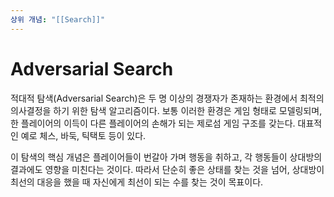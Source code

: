 ```yaml
---
상위 개념: "[[Search]]"
---
```

# Adversarial Search
적대적 탐색(Adversarial Search)은 두 명 이상의 경쟁자가 존재하는 환경에서 최적의 의사결정을 하기 위한 탐색 알고리즘이다. 보통 이러한 환경은 게임 형태로 모델링되며, 한 플레이어의 이득이 다른 플레이어의 손해가 되는 제로섬 게임 구조를 갖는다. 대표적인 예로 체스, 바둑, 틱택토 등이 있다.

이 탐색의 핵심 개념은 플레이어들이 번갈아 가며 행동을 취하고, 각 행동들이 상대방의 결과에도 영향을 미친다는 것이다. 따라서 단순히 좋은 상태를 찾는 것을 넘어, 상대방이 최선의 대응을 했을 때 자신에게 최선이 되는 수를 찾는 것이 목표이다.